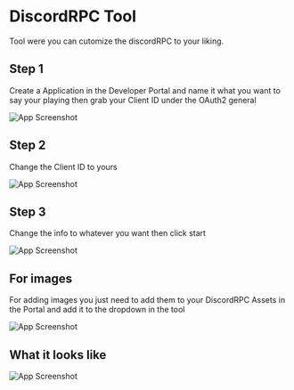 # DiscordRPC Tool

Tool were you can cutomize the discordRPC to your liking.

## Step 1
Create a Application in the Developer Portal and name it what you want to say your playing then grab your Client ID under the OAuth2 general

![App Screenshot](https://i.imgur.com/464hcTA.png)

## Step 2

Change the Client ID to yours

![App Screenshot](https://i.imgur.com/15QdWV4.png)

## Step 3
Change the info to whatever you want then click start

![App Screenshot](https://i.imgur.com/jsXvLbb.png)

## For images
For adding images you just need to add them to your DiscordRPC Assets in the Portal and add it to the dropdown in the tool

![App Screenshot](https://i.imgur.com/9GrT2Zr.png)

## What it looks like

![App Screenshot](https://i.imgur.com/yyyMQkj.png)
